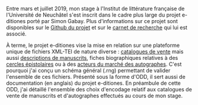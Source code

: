 
Entre mars et juillet 2019, mon stage à l'Institut de littérature française de l'Université de Neuchâtel s'est inscrit dans le cadre plus large du projet e-ditiones porté par Simon Gabay. Plus d'informations sur ce projet sont disponibles sur le [Github du projet](https://github.com/e-ditiones) et sur le [carnet de recherche](https://editiones.hypotheses.org) qui lui est associé.

À terme, le projet e-ditiones vise la mise en relation sur une plateforme unique de fichiers XML-TEI de nature diverse : [catalogues de vente](https://github.com/e-ditiones/CAT) mais aussi [descriptions de manuscrits](https://github.com/e-ditiones/MS), fiches biographiques relatives à des [cercles épistolaires](https://github.com/e-ditiones/PE1) ou à des [acteurs du marché des autographes](https://github.com/e-ditiones/PE2). C'est pourquoi j'ai conçu un schéma général (.rng) permettant de valider l'ensemble de ces fichiers. Présenté sous la forme d'ODD, il sert aussi de documentation (en anglais) du projet e-ditiones. En préambule de cette ODD, j'ai détaillé l'ensemble des choix d'encodage relatif aux catalogues de vente de manuscrits et d'autographes effectués au cours de mon stage.
